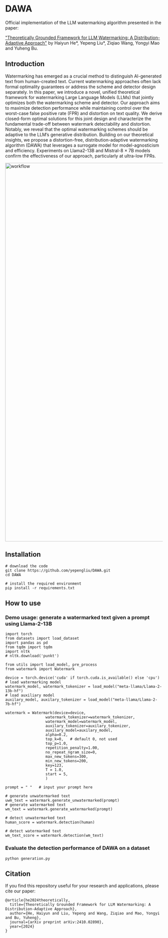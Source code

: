 # DAWA

Official implementation of the LLM watermarking algorithm presented in the paper:

["Theoretically Grounded Framework for LLM Watermarking: A Distribution-Adaptive Approach"](https://arxiv.org/abs/2410.02890) by Haiyun He*, Yepeng Liu*, Ziqiao Wang, Yongyi Mao and Yuheng Bu.


## Introduction

Watermarking has emerged as a crucial method to distinguish AI-generated text from human-created text. Current watermarking approaches often lack formal optimality guarantees or address the scheme and detector design separately. In this paper, we introduce a novel, unified theoretical framework for watermarking Large Language Models (LLMs) that jointly optimizes both the watermarking scheme and detector. Our approach aims to maximize detection performance while maintaining control over the worst-case false positive rate (FPR) and distortion on text quality. 
We derive closed-form optimal solutions for this joint design and characterize the fundamental trade-off between watermark detectability and distortion. Notably, we reveal that the optimal watermarking schemes should be adaptive to the LLM’s generative distribution. Building on our theoretical insights, we propose a distortion-free, distribution-adaptive watermarking algorithm (DAWA) that leverages a surrogate model for model-agnosticism and efficiency. Experiments on Llama2-13B and Mistral-8 $\times$ 7B models confirm the effectiveness of our approach, particularly at ultra-low FPRs. 


<img width="3964" height="1210" alt="workflow" src="https://github.com/user-attachments/assets/ff9dcde3-c711-4b4b-8119-65156516b92e" />



## Installation
```
# download the code
git clone https://github.com/yepengliu/DAWA.git
cd DAWA

# install the required environment 
pip install -r requirements.txt
```

## How to use
### Demo usage: generate a watermarked text given a prompt using Llama-2-13B

```
import torch
from datasets import load_dataset
import pandas as pd
from tqdm import tqdm
import nltk
# nltk.download('punkt')

from utils import load_model, pre_process
from watermark import Watermark

device = torch.device('cuda' if torch.cuda.is_available() else 'cpu')
# load watermarking model
watermark_model, watermark_tokenizer = load_model("meta-llama/Llama-2-13b-hf")
# load auxiliary model
auxilary_model, auxilary_tokenizer = load_model("meta-llama/Llama-2-7b-hf")

watermark = Watermark(device=device,
                  watermark_tokenizer=watermark_tokenizer,
                  watermark_model=watermark_model,
                  auxilary_tokenizer=auxilary_tokenizer,
                  auxilary_model=auxilary_model,
                  alpha=0.2,
                  top_k=0,   # default 0, not used
                  top_p=1.0,
                  repetition_penalty=1.00,
                  no_repeat_ngram_size=0,
                  max_new_tokens=300,
                  min_new_tokens=200,
                  key=123,
                  T = 1.0,
                  start = 5,
                  )

prompt = " "   # input your prompt here

# generate unwatermarked text
uwm_text = watermark.generate_unwatermarked(prompt)
# generate watermarked text
wm_text = watermark.generate_watermarked(prompt)

# detect unwatermarked text
human_score = watermark.detection(human)

# detect watermarked text
wm_text_score = watermark.detection(wm_text)
```

### Evaluate the detection performance of DAWA on a dataset
```
python generation.py
```

## Citation
If you find this repository useful for your research and applications, please cite our paper:

```
@article{he2024theoretically,
  title={Theoretically Grounded Framework for LLM Watermarking: A Distribution-Adaptive Approach},
  author={He, Haiyun and Liu, Yepeng and Wang, Ziqiao and Mao, Yongyi and Bu, Yuheng},
  journal={arXiv preprint arXiv:2410.02890},
  year={2024}
}
```
